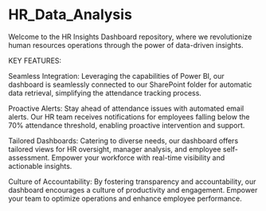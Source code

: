 # HR_Data_Analysis

Welcome to the HR Insights Dashboard repository, where we revolutionize human resources operations through the power of data-driven insights.

KEY FEATURES:

Seamless Integration: Leveraging the capabilities of Power BI, our dashboard is seamlessly connected to our SharePoint folder for automatic data retrieval, simplifying the attendance tracking process.

Proactive Alerts: Stay ahead of attendance issues with automated email alerts. Our HR team receives notifications for employees falling below the 70% attendance threshold, enabling proactive intervention and support.

Tailored Dashboards: Catering to diverse needs, our dashboard offers tailored views for HR oversight, manager analysis, and employee self-assessment. Empower your workforce with real-time visibility and actionable insights.

Culture of Accountability: By fostering transparency and accountability, our dashboard encourages a culture of productivity and engagement. Empower your team to optimize operations and enhance employee performance.
